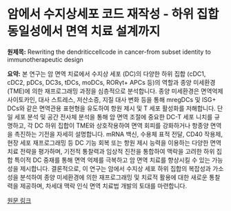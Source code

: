# 암에서 수지상세포 코드 재작성 - 하위 집합 동일성에서 면역 치료 설계까지

**원제목:** Rewriting the dendriticcellcode in cancer-from subset identity to immunotherapeutic design

**요약:** 본 연구는 암 면역 치료에서 수지상 세포 (DC)의 다양한 하위 집합 (cDC1, cDC2, pDCs, DC3s, tDCs, moDCs, RORγt+ APCs 등)의 역할과 종양 미세환경 (TME)에 의한 재프로그래밍 과정을 심층적으로 분석합니다.  종양 미세환경은 면역억제 사이토카인, 대사 스트레스, 저산소증, 지질 대사 변화 등을 통해 mregDCs 및 ISG+ DCs와 같은 면역관용 표현형을 유도하여 항원 제시 및 T 세포 활성화를 저해합니다.  단일 세포 분석 및 공간 전사체 분석을 통해 암 면역 조절에 중요한 DC-T 세포 니치를 규명하고,  각 DC 하위 집합이 TME와 상호작용하여 면역 회피를 강화하거나 항종양 면역을 촉진하는 기전을 자세히 설명합니다.  mRNA 백신, 수용체 표적 전달, CD40 작용제, 현장 세포 재프로그래밍 등 DC 기능 회복 또는 항원 제시 능력을 이용하는 다양한 면역 치료 전략을 평가하며,  기전적 통찰력과 임상적 진전을 통합하여 맥락을 고려한 하위 집합 특이적 DC 중재를 통해 면역 억제를 극복하고 암 면역 치료를 향상시킬 수 있는 가능성을 제시합니다.  결론적으로, 이 연구는 암에서 수지상 세포 하위 집합의 복잡성과 가소성을 분석하여 종양 미세환경에 의한 재프로그래밍 및 치료적 활용에 대한 새로운 통찰력을 제공하며, 차세대 맥락 인식 면역 치료법 개발의 토대를 마련합니다.

[원문 링크](https://pubmed.ncbi.nlm.nih.gov/40667699/)
